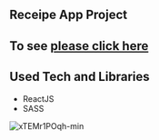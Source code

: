 ## Receipe App Project

## To see [please click here](https://receip-app-with-react.vercel.app/)

## Used Tech and Libraries
- ReactJS
- SASS

![xTEMr1POqh-min](https://user-images.githubusercontent.com/0QlGSWoj0i-min.gif)

